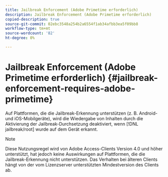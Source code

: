 ```yaml
---
title: Jailbreak Enforcement (Adobe Primetime erforderlich)
description: Jailbreak Enforcement (Adobe Primetime erforderlich)
copied-description: true
source-git-commit: 02ebc3548a254b2a6554f1ab34afbb3ea5f09bb8
workflow-type: tm+mt
source-wordcount: '82'
ht-degree: 0%

---
```


# Jailbreak Enforcement (Adobe Primetime erforderlich) {#jailbreak-enforcement-requires-adobe-primetime}

Auf Plattformen, die die Jailbreak-Erkennung unterstützen (z. B. Android- und iOS-Mobilgeräte), wird die Wiedergabe von Inhalten durch die Aktivierung der Jailbreak-Durchsetzung deaktiviert, wenn [!DNL jailbreak/root] wurde auf dem Gerät erkannt.

>[!NOTE]
>
>Diese Nutzungsregel wird von Adobe Access-Clients Version 4.0 und höher unterstützt, hat jedoch keine Auswirkungen auf Plattformen, die die Jailbreak-Erkennung nicht unterstützen. Das Verhalten bei älteren Clients hängt von der vom Lizenzserver unterstützten Mindestversion des Clients ab.
